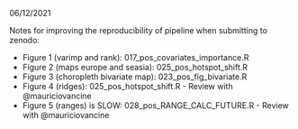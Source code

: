 06/12/2021

Notes for improving the reproducibility of pipeline when submitting to zenodo:

* Figure 1 (varimp and rank): 017_pos_covariates_importance.R
* Figure 2 (maps europe and seasia): 025_pos_hotspot_shift.R
* Figure 3 (choropleth bivariate map): 023_pos_fig_bivariate.R
* Figure 4 (ridges): 025_pos_hotspot_shift.R - Review with @mauriciovancine 
* Figure 5 (ranges) is SLOW: 028_pos_RANGE_CALC_FUTURE.R - Review with  @mauriciovancine 
